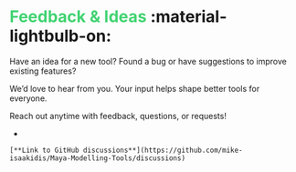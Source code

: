 # **<span style="color:rgb(66, 211, 114);">Feedback & Ideas</span>** :material-lightbulb-on:

Have an idea for a new tool? Found a bug or have suggestions to improve existing features? 

We’d love to hear from you. Your input helps shape better tools for everyone. 

Reach out anytime with feedback, questions, or requests!

<!-- [Link to Discussions](https://github.com/squidfunk/mkdocs-material/discussions){ .md-button .md-button--primary }-->



<div class="grid cards" markdown>

-   


    [**Link to GitHub discussions**](https://github.com/mike-isaakidis/Maya-Modelling-Tools/discussions)
    


</div>